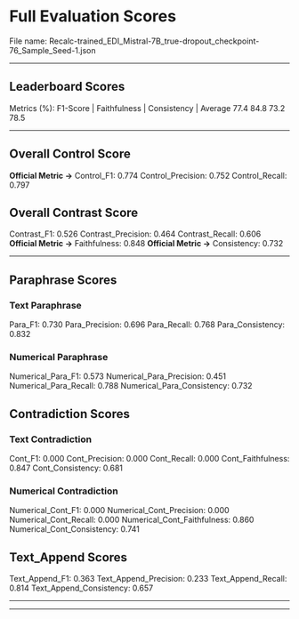 # Full Evaluation Scores

File name: Recalc-trained_EDI_Mistral-7B_true-dropout_checkpoint-76_Sample_Seed-1.json


---

## Leaderboard Scores

Metrics (%): F1-Score | Faithfulness | Consistency | Average
                77.4        84.8          73.2        78.5

---

## Overall Control Score

**Official Metric ->** Control_F1: 0.774
Control_Precision: 0.752
Control_Recall: 0.797

## Overall Contrast Score

Contrast_F1: 0.526
Contrast_Precision: 0.464
Contrast_Recall: 0.606
**Official Metric ->** Faithfulness: 0.848
**Official Metric ->** Consistency: 0.732

---


## Paraphrase Scores


### Text Paraphrase

Para_F1: 0.730
Para_Precision: 0.696
Para_Recall: 0.768
Para_Consistency: 0.832


### Numerical Paraphrase

Numerical_Para_F1: 0.573
Numerical_Para_Precision: 0.451
Numerical_Para_Recall: 0.788
Numerical_Para_Consistency: 0.732


## Contradiction Scores


### Text Contradiction

Cont_F1: 0.000
Cont_Precision: 0.000
Cont_Recall: 0.000
Cont_Faithfulness: 0.847
Cont_Consistency: 0.681


### Numerical Contradiction

Numerical_Cont_F1: 0.000
Numerical_Cont_Precision: 0.000
Numerical_Cont_Recall: 0.000
Numerical_Cont_Faithfulness: 0.860
Numerical_Cont_Consistency: 0.741


## Text_Append Scores

Text_Append_F1: 0.363
Text_Append_Precision: 0.233
Text_Append_Recall: 0.814
Text_Append_Consistency: 0.657

---


---

